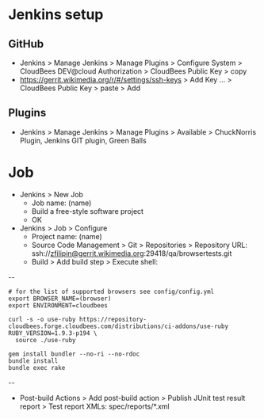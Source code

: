 # Jenkins setup

## GitHub

- Jenkins > Manage Jenkins > Manage Plugins > Configure System > CloudBees DEV@cloud Authorization > CloudBees Public Key > copy
- https://gerrit.wikimedia.org/r/#/settings/ssh-keys > Add Key ... > CloudBees Public Key > paste > Add

## Plugins

- Jenkins > Manage Jenkins > Manage Plugins > Available > ChuckNorris Plugin, Jenkins GIT plugin, Green Balls

# Job

- Jenkins > New Job
  - Job name: (name)
  - Build a free-style software project
  - OK
- Jenkins > Job > Configure
  - Project name: (name)
  - Source Code Management > Git > Repositories > Repository URL: ssh://zfilipin@gerrit.wikimedia.org:29418/qa/browsertests.git
  - Build > Add build step > Execute shell:

--

    # for the list of supported browsers see config/config.yml
    export BROWSER_NAME=(browser)
    export ENVIRONMENT=cloudbees

    curl -s -o use-ruby https://repository-cloudbees.forge.cloudbees.com/distributions/ci-addons/use-ruby
    RUBY_VERSION=1.9.3-p194 \
      source ./use-ruby

    gem install bundler --no-ri --no-rdoc
    bundle install
    bundle exec rake

--

  - Post-build Actions > Add post-build action > Publish JUnit test result report > Test report XMLs: spec/reports/*.xml
